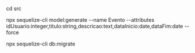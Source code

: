
cd src

npx sequelize-cli model:generate --name Evento --attributes idUsuario:integer,titulo:string,descricao:text,dataInicio:date,dataFim:date --force

npx sequelize-cli db:migrate
